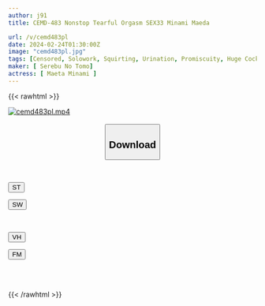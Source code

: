 ```yaml
---
author: j91
title: CEMD-483 Nonstop Tearful Orgasm SEX33 Minami Maeda

url: /v/cemd483pl
date: 2024-02-24T01:30:00Z
image: "cemd483pl.jpg"
tags: [Censored, Solowork, Squirting, Urination, Promiscuity, Huge Cock, Acme · Orgasm	]
maker: [ Serebu No Tomo]
actress: [ Maeta Minami ]
---
```



{{< rawhtml >}}

<div class="video" data-videoid="Mr8G0zJ2RGimZVW">
    <a href="javascript:;">
        <img src="/v/cemd483pl/cemd483pl.jpg" width="WIDTH" height="HEIGHT" alt="cemd483pl.mp4" loading="lazy">
    </a>
</div>

<script type="text/javascript" src="https://j91.asia/asset/on-demand-st.js"></script>

<br>
  <link rel="stylesheet" href="https://j91.asia/asset/bs5.css">
  
  <center>
  <button class="btn btn-primary" type="button" data-bs-toggle="collapse" data-bs-target=".multi-collapse" aria-expanded="false" aria-controls="multiCollapseExample1 multiCollapseExample2"><h2>Download</h2></button></center>
</p>
<div class="row">
  <div class="col">
    <div class="collapse multi-collapse" id="multiCollapseExample1">
      <div class="card card-body">
	      	      <br>
<div class="buttons">  
<p><a href="https://streamtape.to/v/Mr8G0zJ2RGimZVW" target="_blank"><button class="btn-hover color-3"><i class="fa fa-download"></i> ST</button></a></p>
<p><a href="https://cdnwish.com/ed922ytez82u" target="_blank"><button class="btn-hover color-2"><i class="fa fa-download"></i> SW</button></a></p></div>
    </div>
  </div>
</div>
  <div class="col">
    <div class="collapse multi-collapse" id="multiCollapseExample2">
      <div class="card card-body">
	      <br>
<div class="buttons">
<p><a href="https://vidhidepro.com/f/k0lwuegp31vj"><button class="btn-hover color-9"><i class="fa fa-download"></i> VH</button></a></p>
<p><a href="https://filemoon.sx/d/wyau56trsmws"><button class="btn-hover color-8"><i class="fa fa-download"></i> FM</button></a></p></div>
<br><br>
      </div>
    </div>
  </div>
</div>

{{< /rawhtml >}}